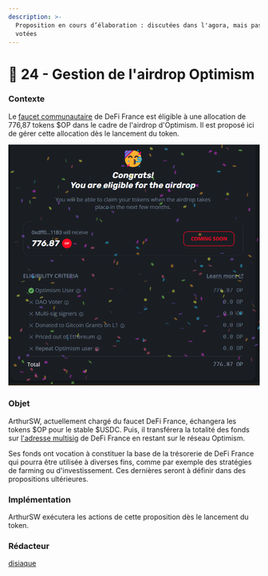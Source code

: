 ```yaml
---
description: >-
  Proposition en cours d’élaboration : discutées dans l'agora, mais pas encore
  votées
---
```


# 💬 24 - Gestion de l'airdrop Optimism

### Contexte

Le [faucet communautaire](https://optimistic.etherscan.io/address/0xdff00c26598cb74e8a62f26c8a544ec7eac211b3) de DeFi France est éligible à une allocation de 776,87 tokens $OP dans le cadre de l'airdrop d'Optimism. Il est proposé ici de gérer cette allocation dès le lancement du token.

![](<../.gitbook/assets/image (5).png>)

### Objet

ArthurSW, actuellement chargé du faucet DeFi France, échangera les tokens $OP pour le stable $USDC. Puis, il transférera la totalité des fonds sur [l'adresse multisig](https://optimistic.etherscan.io/address/0xe599E99Af02FF2A5A0B12986Ccd36456B074A326) de DeFi France en restant sur le réseau Optimism.

Ses fonds ont vocation à constituer la base de la trésorerie de DeFi France qui pourra être utilisée à diverses fins, comme par exemple des stratégies de farming ou d'investissement. Ces dernières seront à définir dans des propositions ultérieures.

### Implémentation

ArthurSW exécutera les actions de cette proposition dès le lancement du token.

### Rédacteur

[disiaque](https://app.gitbook.com/u/K4U6B6K5ILRfIL7ST7apaeUHD6z2 "mention")
